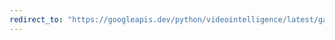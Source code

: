 ```yaml
---
redirect_to: "https://googleapis.dev/python/videointelligence/latest/gapic/v1p1beta1/api.html"
---
```


